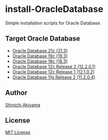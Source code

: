 install-OracleDatabase
======================

Simple installation scripts for Oracle Database.

Target Oracle Database
----------------------

* [Oracle Database 21c (21.3)](install-OracleDatabase21)
* [Oracle Database 19c (19.3)](install-OracleDatabase19)
* [Oracle Database 18c (18.3)](install-OracleDatabase18)
* [Oracle Database 12c Release 2 (12.2.0.1)](install-OracleDatabase12.2)
* [Oracle Database 12c Release 1 (12.1.0.2)](install-OracleDatabase12.1)
* [Oracle Database 11g Release 2 (11.2.0.4)](install-OracleDatabase11.2)

Author
------

[Shinichi Akiyama](https://github.com/shakiyam)

License
-------

[MIT License](https://opensource.org/licenses/MIT)
